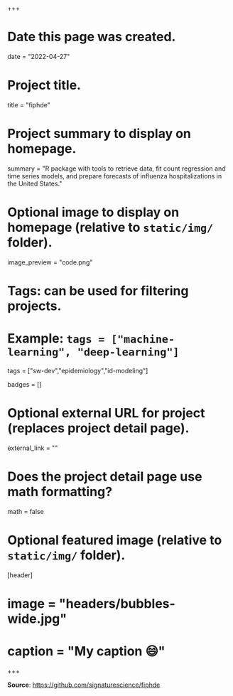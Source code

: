 +++
# Date this page was created.
date = "2022-04-27"

# Project title.
title = "fiphde"

# Project summary to display on homepage.
summary = "R package with tools to retrieve data, fit count regression and time series models, and prepare forecasts of influenza hospitalizations in the United States."

# Optional image to display on homepage (relative to `static/img/` folder).
image_preview = "code.png"

# Tags: can be used for filtering projects.
# Example: `tags = ["machine-learning", "deep-learning"]`
tags = ["sw-dev","epidemiology","id-modeling"]

badges = []

# Optional external URL for project (replaces project detail page).
external_link = ""

# Does the project detail page use math formatting?
math = false

# Optional featured image (relative to `static/img/` folder).
[header]
# image = "headers/bubbles-wide.jpg"
# caption = "My caption :smile:"

+++

**Source**: https://github.com/signaturescience/fiphde